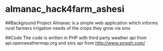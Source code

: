 # almanac_hack4farm_ashesi
##Background
Project Almanac is a simple web application which informs rural farmers irrigation needs of the crops they grow via sms

##Code
The code is written in PHP with third party weather api from api.openweathermap.org and sms api from http://www.smsgh.com/
